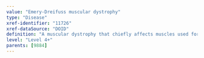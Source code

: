 ```yaml
---
value: "Emery-Dreifuss muscular dystrophy"
type: "Disease"
xref-identifier: "11726"
xref-dataSource: "DOID"
definition: "A muscular dystrophy that chiefly affects muscles used for movement (skeletal) and heart (cardiac) muscle.|Xref MGI.OMIM mapping confirmed by DO. [SN]."
level: "Level 4+"
parents: [9884]
---
```

